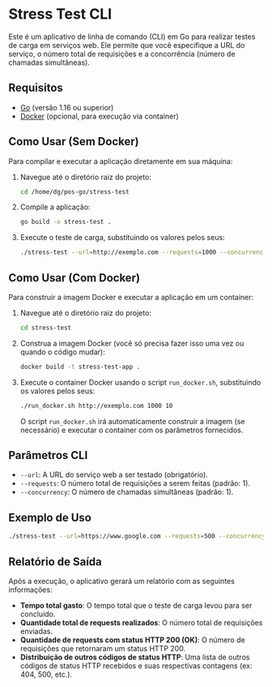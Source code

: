 # Stress Test CLI

Este é um aplicativo de linha de comando (CLI) em Go para realizar testes de carga em serviços web. Ele permite que você especifique a URL do serviço, o número total de requisições e a concorrência (número de chamadas simultâneas).

## Requisitos

- [Go](https://golang.org/doc/install) (versão 1.16 ou superior)
- [Docker](https://docs.docker.com/get-docker/) (opcional, para execução via container)

## Como Usar (Sem Docker)

Para compilar e executar a aplicação diretamente em sua máquina:

1.  Navegue até o diretório raiz do projeto:
    ```bash
    cd /home/dg/pos-go/stress-test
    ```
2.  Compile a aplicação:
    ```bash
    go build -o stress-test .
    ```
3.  Execute o teste de carga, substituindo os valores pelos seus:
    ```bash
    ./stress-test --url=http://exemplo.com --requests=1000 --concurrency=10
    ```

## Como Usar (Com Docker)

Para construir a imagem Docker e executar a aplicação em um container:

1.  Navegue até o diretório raiz do projeto:
    ```bash
    cd stress-test
    ```
2.  Construa a imagem Docker (você só precisa fazer isso uma vez ou quando o código mudar):
    ```bash
    docker build -t stress-test-app .
    ```
3.  Execute o container Docker usando o script `run_docker.sh`, substituindo os valores pelos seus:
    ```bash
    ./run_docker.sh http://exemplo.com 1000 10
    ```
    O script `run_docker.sh` irá automaticamente construir a imagem (se necessário) e executar o container com os parâmetros fornecidos.
    

## Parâmetros CLI

-   `--url`: A URL do serviço web a ser testado (obrigatório).
-   `--requests`: O número total de requisições a serem feitas (padrão: 1).
-   `--concurrency`: O número de chamadas simultâneas (padrão: 1).

## Exemplo de Uso

```bash
./stress-test --url=https://www.google.com --requests=500 --concurrency=50
```

## Relatório de Saída

Após a execução, o aplicativo gerará um relatório com as seguintes informações:

-   **Tempo total gasto**: O tempo total que o teste de carga levou para ser concluído.
-   **Quantidade total de requests realizados**: O número total de requisições enviadas.
-   **Quantidade de requests com status HTTP 200 (OK)**: O número de requisições que retornaram um status HTTP 200.
-   **Distribuição de outros códigos de status HTTP**: Uma lista de outros códigos de status HTTP recebidos e suas respectivas contagens (ex: 404, 500, etc.).
